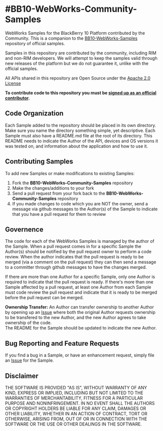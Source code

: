 #BB10-WebWorks-Community-Samples 
================================

WebWorks Samples for the BlackBerry 10 Platform contributed by the Community.  This is a companion to the [BB10-WebWorks-Samples](http://github.com/blackberry/BB10-WebWorks-Samples) repository of official samples.

Samples in this repository are contributed by the community, including RIM and non-RIM developers. We will attempt to keep the samples valid through new releases of the platform but we do not guarantee it, unlike with the official samples.

All APIs shared in this repository are Open Source under the  [Apache 2.0 License](http://www.apache.org/licenses/LICENSE-2.0.html)

**To contribute code to this repository you must be [signed up as an official contributor](https://github.com/blackberry/WebWorks/wiki/How-to-Contribute).**

## Code Organization

Each Sample added to the repository should be placed in its own directory.  Make sure you name the directory something simple, yet descriptive.  Each Sample must also have a README.md file at the root of its directory.
This README needs to indicate the Author of the API, devices and OS versions it was tested on, and information about the application and how to use it.

## Contributing Samples

To add new Samples or make modifications to existing Samples:

1. Fork the **BB10-WebWorks-Community-Samples** repository
2. Make the changes/additions to your fork
3. Send a pull request from your fork back to the **BB10-WebWorks-Community-Samples** repository
4. If you made changes to code which you are NOT the owner, send a message via github messages to the Author(s) of the Sample to indicate that you have a pull request for them to review

## Governence

The code for each of the WebWorks Samples is managed by the author of the Sample.  When a pull request comes in for a specific Sample the Author(s) should be notified by the pull request owner to perform a code review.  When the author
indicates that the pull request is ready to be merged (via a comment on the pull request) they can then send a message to a committer through github messages to have the changes merged.

If there are more than one Author for a specific Sample, only one Author is required to indicate that the pull request is ready.  If there's more than one Sample affected by a pull request, at least one Author from each Sample must code review
the pull request and indicate that it is ready to be merged before the pull request can be merged.

**Ownership Transfer:**
An Author can transfer ownership to another Author by opening up an [Issue](https://github.com/blackberry/BB10-WebWorks-Community-Samples/issues) where both the original Author requests ownership to be transfered to the new Author, and the new Author agrees to take ownership of the code.  
The README for the Sample should be updated to indicate the new Author.

## Bug Reporting and Feature Requests

If you find a bug in a Sample, or have an enhancement request, simply file an [Issue](https://github.com/blackberry/BB10-WebWorks-Community-Samples/issues) for the Sample.

## Disclaimer

THE SOFTWARE IS PROVIDED "AS IS", WITHOUT WARRANTY OF ANY KIND, EXPRESS OR IMPLIED, INCLUDING BUT NOT LIMITED TO THE WARRANTIES OF MERCHANTABILITY, FITNESS FOR A PARTICULAR PURPOSE AND NONINFRINGEMENT. IN NO EVENT SHALL THE AUTHORS OR COPYRIGHT HOLDERS BE LIABLE FOR ANY CLAIM, DAMAGES OR OTHER LIABILITY, WHETHER IN AN ACTION OF CONTRACT, TORT OR OTHERWISE, ARISING FROM, OUT OF OR IN CONNECTION WITH THE SOFTWARE OR THE USE OR OTHER DEALINGS IN THE SOFTWARE.